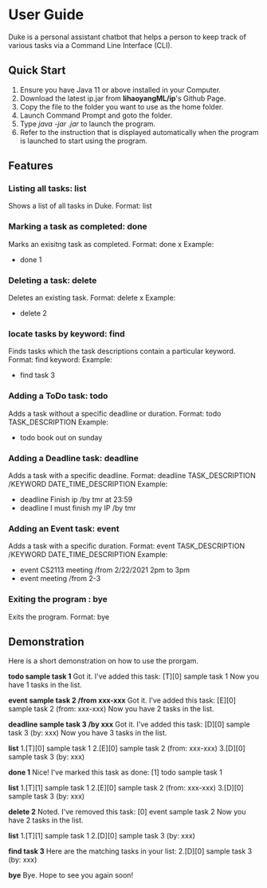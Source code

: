 # User Guide

Duke is a personal assistant chatbot that helps a person to keep track of various tasks via a Command Line Interface (CLI).

## Quick Start

1. Ensure you have Java 11 or above installed in your Computer.
2. Download the latest ip.jar from **lihaoyangML/ip**'s Github Page.
3. Copy the file to the folder you want to use as the home folder.
4. Launch Command Prompt and goto the folder.
5. Type *java -jar <filename>.jar* to launch the program.
6. Refer to the instruction that is displayed automatically when the program is launched to start using the program. 

## Features

### Listing all tasks: list
Shows a list of all tasks in Duke.
Format: list

### Marking a task as completed: done
Marks an exisitng task as completed.
Format: done x
Example: 
* done 1

### Deleting a task: delete
Deletes an existing task.
Format: delete x
Example: 
* delete 2

### locate tasks by keyword: find
Finds tasks which the task descriptions contain a particular keyword.
Format: find keyword:
Example:
* find task 3

### Adding a ToDo task: todo
Adds a task without a specific deadline or duration.
Format: todo TASK_DESCRIPTION
Example:
* todo book out on sunday

### Adding a Deadline task: deadline
Adds a task with a specific deadline.
Format: deadline TASK_DESCRIPTION /KEYWORD DATE_TIME_DESCRIPTION
Example:
* deadline Finish ip /by tmr at 23:59 
* deadline I must finish my IP /by tmr

### Adding an Event task: event
Adds a task with a specific duration.
Format: event TASK_DESCRIPTION /KEYWORD DATE_TIME_DESCRIPTION
Example:
* event CS2113 meeting /from 2/22/2021 2pm to 3pm
* event meeting /from 2-3

### Exiting the program : bye
Exits the program.
Format: bye


## Demonstration
Here is a short demonstration on how to use the prorgam.

**todo sample task 1**
Got it. I've added this task:
  [T][0] sample task 1
Now you have 1 tasks in the list.

**event sample task 2 /from xxx-xxx**
Got it. I've added this task:
  [E][0] sample task 2  (from: xxx-xxx)
Now you have 2 tasks in the list.

**deadline sample task 3 /by xxx**
Got it. I've added this task:
  [D][0] sample task 3  (by: xxx)
Now you have 3 tasks in the list.

**list**
1.[T][0] sample task 1
2.[E][0] sample task 2  (from: xxx-xxx)
3.[D][0] sample task 3  (by: xxx)

**done 1**
Nice! I've marked this task as done: 
[1] todo sample task 1

**list**
1.[T][1] sample task 1
2.[E][0] sample task 2  (from: xxx-xxx)
3.[D][0] sample task 3  (by: xxx)

**delete 2**
Noted. I've removed this task:
  [0] event sample task 2
Now you have 2 tasks in the list.

**list**
1.[T][1] sample task 1
2.[D][0] sample task 3  (by: xxx)

**find task 3**
Here are the matching tasks in your list:
2.[D][0] sample task 3  (by: xxx)

**bye**
Bye. Hope to see you again soon!


